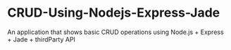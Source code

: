 # CRUD-Using-Nodejs-Express-Jade
An application that shows basic CRUD operations using Node.js + Express + Jade + thirdParty API
